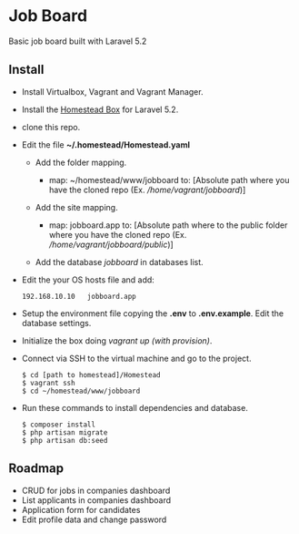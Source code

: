 
# Job Board

Basic job board built with Laravel 5.2

## Install

- Install Virtualbox, Vagrant and Vagrant Manager.
- Install the [Homestead Box](https://laravel.com/docs/5.2/homestead) for Laravel 5.2.
- clone this repo.
- Edit the file **~/.homestead/Homestead.yaml**
    - Add the folder mapping. 
        - map: ~/homestead/www/jobboard
          to: [Absolute path where you have the cloned repo (Ex. */home/vagrant/jobboard*)]
          
    - Add the site mapping.
        - map: jobboard.app
          to: [Absolute path where to the public folder where you have the cloned repo (Ex. */home/vagrant/jobboard/public*)]
            
    - Add the database *jobboard* in databases list.
    
- Edit the your OS hosts file and add:
    
    ```
    192.168.10.10   jobboard.app
    ```
              
- Setup the environment file copying the **.env** to **.env.example**. Edit the database settings.
- Initialize the box doing *vagrant up (with provision)*.
- Connect via SSH to the virtual machine and go to the project.

    ```
    $ cd [path to homestead]/Homestead
    $ vagrant ssh
    $ cd ~/homestead/www/jobboard
    ```
    
- Run these commands to install dependencies and database.

    ```
    $ composer install
    $ php artisan migrate
    $ php artisan db:seed
    ```
 
    
## Roadmap

- CRUD for jobs in companies dashboard
- List applicants in companies dashboard
- Application form for candidates
- Edit profile data and change password


